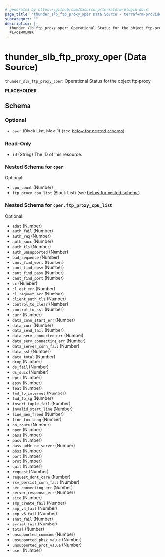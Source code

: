 ```yaml
---
# generated by https://github.com/hashicorp/terraform-plugin-docs
page_title: "thunder_slb_ftp_proxy_oper Data Source - terraform-provider-thunder"
subcategory: ""
description: |-
  thunder_slb_ftp_proxy_oper: Operational Status for the object ftp-proxy
  PLACEHOLDER
---
```


# thunder_slb_ftp_proxy_oper (Data Source)

`thunder_slb_ftp_proxy_oper`: Operational Status for the object ftp-proxy

__PLACEHOLDER__



<!-- schema generated by tfplugindocs -->
## Schema

### Optional

- `oper` (Block List, Max: 1) (see [below for nested schema](#nestedblock--oper))

### Read-Only

- `id` (String) The ID of this resource.

<a id="nestedblock--oper"></a>
### Nested Schema for `oper`

Optional:

- `cpu_count` (Number)
- `ftp_proxy_cpu_list` (Block List) (see [below for nested schema](#nestedblock--oper--ftp_proxy_cpu_list))

<a id="nestedblock--oper--ftp_proxy_cpu_list"></a>
### Nested Schema for `oper.ftp_proxy_cpu_list`

Optional:

- `adat` (Number)
- `auth_fail` (Number)
- `auth_req` (Number)
- `auth_succ` (Number)
- `auth_tls` (Number)
- `auth_unsupported` (Number)
- `bad_sequence` (Number)
- `cant_find_eprt` (Number)
- `cant_find_epsv` (Number)
- `cant_find_pasv` (Number)
- `cant_find_port` (Number)
- `cc` (Number)
- `cl_est_err` (Number)
- `cl_request_err` (Number)
- `client_auth_tls` (Number)
- `control_to_clear` (Number)
- `control_to_ssl` (Number)
- `curr` (Number)
- `data_conn_start_err` (Number)
- `data_curr` (Number)
- `data_send_fail` (Number)
- `data_serv_connected_err` (Number)
- `data_serv_connecting_err` (Number)
- `data_server_conn_fail` (Number)
- `data_ssl` (Number)
- `data_total` (Number)
- `drop` (Number)
- `ds_fail` (Number)
- `ds_succ` (Number)
- `eprt` (Number)
- `epsv` (Number)
- `feat` (Number)
- `fwd_to_internet` (Number)
- `fwd_to_sg` (Number)
- `insert_tuple_fail` (Number)
- `invalid_start_line` (Number)
- `line_mem_freed` (Number)
- `line_too_long` (Number)
- `no_route` (Number)
- `open` (Number)
- `pass` (Number)
- `pasv` (Number)
- `pasv_addr_ne_server` (Number)
- `pbsz` (Number)
- `port` (Number)
- `prot` (Number)
- `quit` (Number)
- `request` (Number)
- `request_dont_care` (Number)
- `rsv_persist_conn_fail` (Number)
- `ser_connecting_err` (Number)
- `server_response_err` (Number)
- `site` (Number)
- `smp_create_fail` (Number)
- `smp_v4_fail` (Number)
- `smp_v6_fail` (Number)
- `snat_fail` (Number)
- `svrsel_fail` (Number)
- `total` (Number)
- `unsupported_command` (Number)
- `unsupported_pbsz_value` (Number)
- `unsupported_prot_value` (Number)
- `user` (Number)


